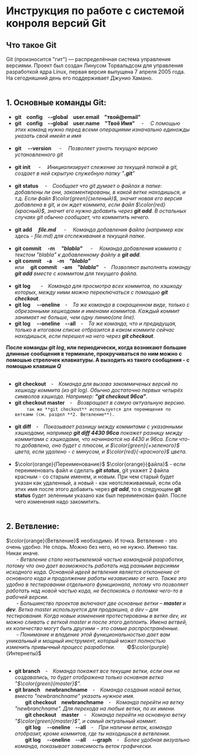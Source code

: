 # **Инструкция по работе с системой конроля версий Git**

## Что такое Git
Git (произносится "гит") — распределённая система управления версиями. Проект был создан Линусом Торвальдсом для управления разработкой ядра Linux, первая версия выпущена 7 апреля 2005 года. На сегодняшний день его поддерживает Джунио Хамано.
<br><br>
## __1. Основные команды Git:__
* **git&emsp;config&emsp;--global&emsp;user.email&emsp;"твой@email"**
* **git&emsp;config&emsp;--global&emsp;user.name&emsp;"Твоё Имя"**&emsp; - &emsp;_С помощью этих команд нужно перед всеми операциями изначально единожды указать свой имейл и имя_
<br><br>
* **git&emsp; --version**
&emsp; - &emsp;_Позволяет узнать текущую версию установленного git_
<br><br>
* **git init**
&emsp; - &emsp;_Инициализирует слежение за текущей папкой в git, создает в ней скрытую служебную папку "**.git**"_
<br><br>
* **git status**
&emsp;-&emsp;_Сообщает что git думает о файлах в папке: добавлены ли они, закоментированы, в какой ветке находишься, и т.д. Если файл $\color{green}{зеленый}$, значит новая его версия добавлена в git, и он ждет коммита, если файл $\color{red}{красный}$, значит его нужно добавить через **git add**. В остальных случаях git обычно сообщает, что коммитить нечего._
<br><br>
* **git add&emsp; *file.md***
&emsp; - &emsp;_Команда добавления файла (например как здесь - file.md) для отслеживания в текущей папке._
<br><br>
* **git commit&emsp; -m&emsp; *"blabla"***
&emsp; - &emsp;_Команда добавления коммита с текстом "blabla" к добавленному файлу в **git add**._
* **git commit&emsp;-a&emsp;-m&emsp;*"blabla"***&emsp; <br>или&emsp; **git commit&emsp;-am&emsp;*"blabla"***&emsp;-&emsp;_Позволяют выполнять команду **git add** вместе с коммитом для текущего файла._ 
<br><br>
* **git log&emsp;**&emsp;-&emsp;_Команда для просмотра всех коммитов, по хэшкоду которых, между ними можно переключаться с помощью **git checkout**_.
* **git log&emsp; --oneline**&emsp;-&emsp;_Та же команда в сокращенном виде, только с обрезанными хешкодами и именами коммитов. Каждый коммит занимает не больше, чем одну линию(one line)._
* **git log&emsp; --oneline&emsp;--all**&emsp;-&emsp;_Та же команда, что и предидущая, только в итоговом списке отбразится в каком коммите сейчас находишься, если перешел на него через **git checkout**_.

**После команды _git log_, или периодически, когда возникают большие длинные сообщения в терминале, прокручиваться по ним можно с помошью стрелочек клавиатуры. А выходить из такого сообщения - с помощью клавиши _Q_**
<br><br>
* **git checkout**&emsp;-&emsp;_Команда для вызова закоммиченых версий по хешкоду коммита (из git log). Обычно достаточно первых четырёх символов хэшкода. Например: **"git checkout 96ca"**_.
* **git checkout master**&emsp;-&emsp;_Возвращает в самую актуальную версию._
&emsp;&emsp; `так же **git checkout** используется для перемещения по ветками (см. раздел **2. Ветвление**).`
<br><br>
* **git diff**&emsp;-&emsp;_Показывает разницу между коммитами с указанными хэшкодами, например **git diff 4430 96ca** покажет разницу между коммитами с хэшкодами, что начинаются на 4430 и 96ca. Если что-то добавлено, оно будет с плюсом, и $\color{green}{+зеленого}$ цвета, если удалено - с минусом, и $\color{red}{-красного}$ цвета._
<br><br>
* $\color{orange}{Переименование}$ $\color{orange}{файла}$ - если переименовать файл и сделать __*git status*__, git укажет 2 файла красным - со старым именем, и новым. При чем старый будет указан как удаленный, а новый - как неотслеживаемый, если оба этих имя после этого добавить через __*git add*__, то в следующем __git status__ будет зеленным указано как был переименован файл. После чего изменения надо закомитить.
<br><br>
## __2. Ветвление:__
 $\color{orange}{Ветвление}$ необходимо. И точка. Ветвление - это очень удобно. Не спорь. Можно без него, но не нужно. Именно так. Никак иначе.
 <br>&emsp;&emsp;- *Ветвление стало неотъемлемой частью командной разработки, потому что оно дает возможность работать над разными версиями исходного кода. Основной идеей ветвления является отклонение от основного кода и продолжение работы независимо от него. Также это удобно в тестировании отдельного функционала, потому что позволяет работать над новой частью кода, не беспокоясь о поломке чего-то в рабочей версии.*
 <br>&emsp;&emsp;- *Большинство проектов включают две основные ветки – **master** и **dev**. Ветка master используется для продакшна, а dev – для тестирования. Когда новые изменения протестированы в ветке dev, их можно сливать с веткой master и после этого деплоить. Имена ветвей, их количество могут быть другими – это самые распространённые.*
 <br>&emsp;&emsp;- *Понимание и владение этой функциональностью дает вам уникальный и мощный инструмент, который может полностью изменить привычный процесс разработки.* &emsp;&emsp;©$\color{purple}{Интернеты}$
 <br><br>
* **git branch**&emsp;-&emsp;_Команда покажет все текущие ветки, если они не создавались, то будет отображена только основная ветка "$\color{green}{master}$"._
* **git branch**&emsp;**newbranchname**&emsp;-&emsp;_Команда создания новой ветки, вместо "newbranchname" указать нужное имя._
<br>&emsp;&emsp;**git checkout**&emsp;**newbranchname**&emsp;-&emsp;_Команда перейти на ветку "newbranchname". Для перехода на любые ветки, по их имени._
<br>&emsp;&emsp;**git checkout**&emsp;**master**&emsp;-&emsp;_Команда перейти на основную ветку "$\color{green}{master}$", и самый актуальный коммит._
<br>&emsp;&emsp;**git log&emsp; --oneline&emsp;--all**&emsp;-&emsp;_При наличии веток, команда отобразит, кроме коммитов, где ты находишься в ветвлении._
<br>&emsp;&emsp;**git log&emsp; --oneline&emsp;--all &emsp;--graph**&emsp;-&emsp;_Более удобная визуально команда, показывает зависимость веток графически._